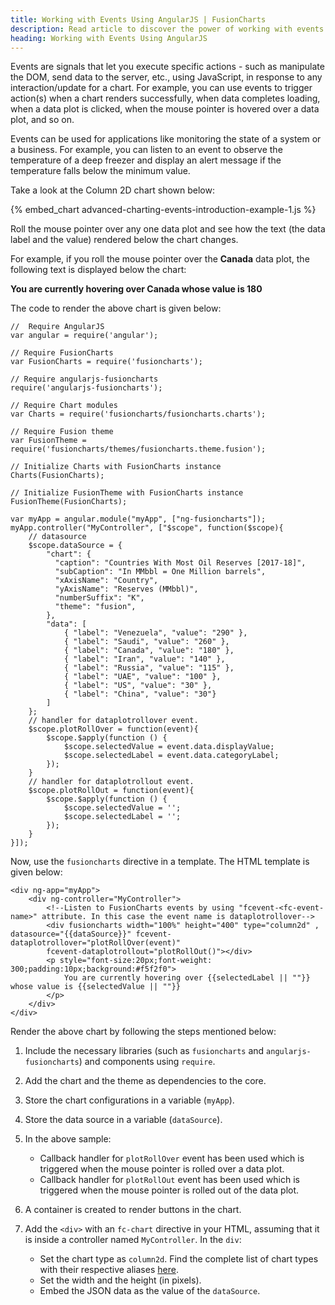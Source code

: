 ```yaml
---
title: Working with Events Using AngularJS | FusionCharts
description: Read article to discover the power of working with events in AngularJS to execute specific actions & manipulate the DOM, send data to the server, & more.
heading: Working with Events Using AngularJS
---
```

Events are signals that let you execute specific actions - such as manipulate the DOM, send data to the server, etc., using JavaScript, in response to any interaction/update for a chart. For example, you can use events to trigger action(s) when a chart renders successfully, when data completes loading, when a data plot is clicked, when the mouse pointer is hovered over a data plot, and so on.

Events can be used for applications like monitoring the state of a system or a business. For example, you can listen to an event to observe the temperature of a deep freezer and display an alert message if the temperature falls below the minimum value.

Take a look at the Column 2D chart shown below:

{% embed_chart advanced-charting-events-introduction-example-1.js %}

Roll the mouse pointer over any one data plot and see how the text (the data label and the value) rendered below the chart changes.

For example, if you roll the mouse pointer over the __Canada__ data plot, the following text is displayed below the chart:

**You are currently hovering over Canada whose value is 180**

The code to render the above chart is given below:

```
//  Require AngularJS 
var angular = require('angular');

// Require FusionCharts 
var FusionCharts = require('fusioncharts');

// Require angularjs-fusioncharts 
require('angularjs-fusioncharts');

// Require Chart modules 
var Charts = require('fusioncharts/fusioncharts.charts');

// Require Fusion theme
var FusionTheme = require('fusioncharts/themes/fusioncharts.theme.fusion');

// Initialize Charts with FusionCharts instance
Charts(FusionCharts);

// Initialize FusionTheme with FusionCharts instance
FusionTheme(FusionCharts);

var myApp = angular.module("myApp", ["ng-fusioncharts"]);
myApp.controller("MyController", ["$scope", function($scope){
    // datasource
    $scope.dataSource = {
        "chart": {
          "caption": "Countries With Most Oil Reserves [2017-18]",
          "subCaption": "In MMbbl = One Million barrels",
          "xAxisName": "Country",
          "yAxisName": "Reserves (MMbbl)",
          "numberSuffix": "K",
          "theme": "fusion",
        },
        "data": [
            { "label": "Venezuela", "value": "290" },
            { "label": "Saudi", "value": "260" },
            { "label": "Canada", "value": "180" },
            { "label": "Iran", "value": "140" },
            { "label": "Russia", "value": "115" },
            { "label": "UAE", "value": "100" },
            { "label": "US", "value": "30" },
            { "label": "China", "value": "30"}
        ]
    };
    // handler for dataplotrollover event.
    $scope.plotRollOver = function(event){
        $scope.$apply(function () {
            $scope.selectedValue = event.data.displayValue;
            $scope.selectedLabel = event.data.categoryLabel;
        });
    }
    // handler for dataplotrollout event.
    $scope.plotRollOut = function(event){
        $scope.$apply(function () {
            $scope.selectedValue = '';
            $scope.selectedLabel = '';
        });
    }
}]);
```

Now, use the `fusioncharts` directive in a template. The HTML template is given below:

```
<div ng-app="myApp">
    <div ng-controller="MyController">  
        <!--Listen to FusionCharts events by using "fcevent-<fc-event-name>" attribute. In this case the event name is dataplotrollover-->  
        <div fusioncharts width="100%" height="400" type="column2d" , datasource="{{dataSource}}" fcevent-dataplotrollover="plotRollOver(event)"
        fcevent-dataplotrollout="plotRollOut()"></div>
        <p style="font-size:20px;font-weight: 300;padding:10px;background:#f5f2f0">
            You are currently hovering over {{selectedLabel || ""}} whose value is {{selectedValue || ""}}
        </p>
    </div>
</div>
```

Render the above chart by following the steps mentioned below:

1. Include the necessary libraries (such as `fusioncharts` and `angularjs-fusioncharts`) and components using `require`.

2. Add the chart and the theme as dependencies to the core.

3. Store the chart configurations in a variable (`myApp`).

4. Store the data source in a variable (`dataSource`).

5. In the above sample:
    * Callback handler for `plotRollOver` event has been used which is triggered when the mouse pointer is rolled over a data plot.
    * Callback handler for `plotRollOut` event has been used which is triggered when the mouse pointer is rolled out of the data plot.

6. A container is created to render buttons in the chart.

7. Add the `<div>` with an `fc-chart` directive in your HTML, assuming that it is inside a controller named `MyController`. In the `div`:
    * Set the chart type as `column2d`. Find the complete list of chart types with their respective aliases [here](https://www.fusioncharts.com/dev/chart-guide/list-of-charts).
    * Set the width and the height (in pixels).
    * Embed the JSON data as the value of the `dataSource`.
